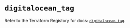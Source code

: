 # `digitalocean_tag`

Refer to the Terraform Registory for docs: [`digitalocean_tag`](https://www.terraform.io/docs/providers/digitalocean/r/tag).
